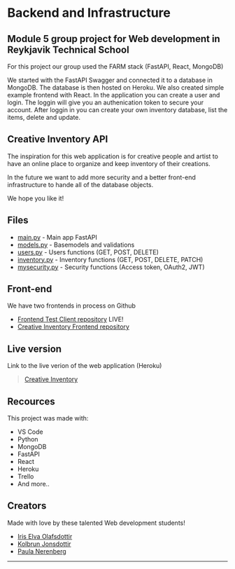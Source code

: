 # Backend and Infrastructure
## Module 5 group project for Web development in Reykjavik Technical School

For this project our group used the FARM stack (FastAPI, React, MongoDB)

We started with the FastAPI Swagger and connected it to a database in MongoDB. The database is then hosted on Heroku. We also created simple example frontend with React. In the application you can create a user and login. The loggin will give you an authenication token to secure your account. After loggin in you can create your own inventory database, list the items, delete and update.

## Creative Inventory API

The inspiration for this web application is for creative people and artist to have an online place to organize and keep inventory of their creations. 

In the future we want to add more security and a better front-end infrastructure to hande all of the database objects. 

We hope you like it!

## Files
+ [main.py](main.py) - Main app FastAPI
+ [models.py](models.py) - Basemodels and validations
+ [users.py](users.py) - Users functions (GET, POST, DELETE)
+ [inventory.py](inventory.py) - Inventory functions (GET, POST, DELETE, PATCH) 
+ [mysecurity.py](mysecurity.py) - Security functions (Access token, OAuth2, JWT)

## Front-end
We have two frontends in process on Github
+ [Frontend Test Client repository](https://github.com/Pauneren/inventory-test-client) LIVE!
+ [Creative Inventory Frontend repository](https://github.com/iriselva/inventory-frontend)

## Live version
Link to the live verion of the web application (Heroku)
>  [Creative Inventory](https://inventory-test-client.herokuapp.com/)

## Recources
This project was made with:
+ VS Code
+ Python
+ MongoDB
+ FastAPI
+ React
+ Heroku
+ Trello
+ And more..

## Creators
Made with love by these talented Web development students!
+ [Iris Elva Olafsdottir](https://github.com/iriselva)
+ [Kolbrun Jonsdottir](https://github.com/kollaaj)
+ [Paula Nerenberg](https://github.com/Pauneren)


---
